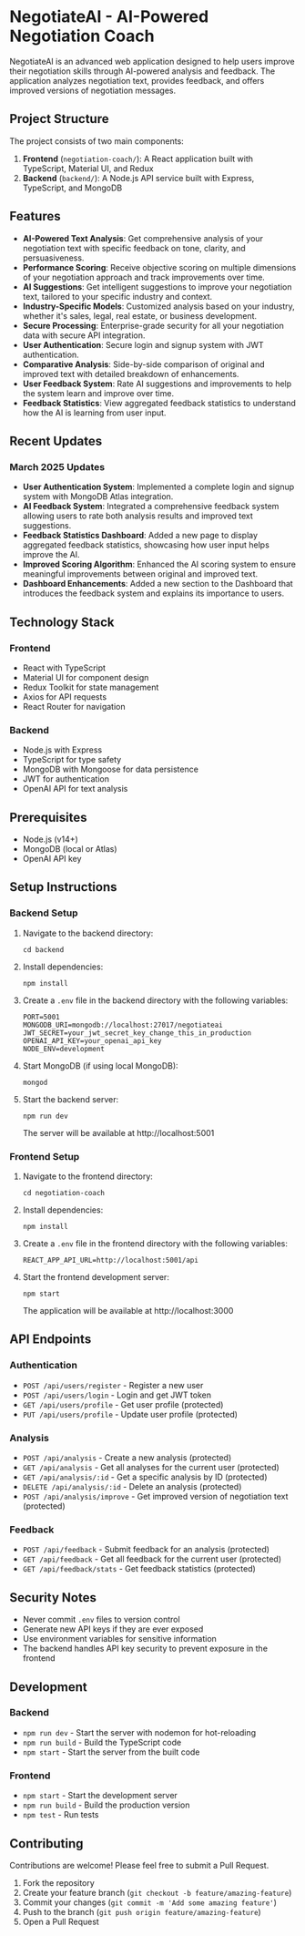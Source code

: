 # NegotiateAI - AI-Powered Negotiation Coach

NegotiateAI is an advanced web application designed to help users improve their negotiation skills through AI-powered analysis and feedback. The application analyzes negotiation text, provides feedback, and offers improved versions of negotiation messages.

## Project Structure

The project consists of two main components:

1. **Frontend** (`negotiation-coach/`): A React application built with TypeScript, Material UI, and Redux
2. **Backend** (`backend/`): A Node.js API service built with Express, TypeScript, and MongoDB

## Features

- **AI-Powered Text Analysis**: Get comprehensive analysis of your negotiation text with specific feedback on tone, clarity, and persuasiveness.
- **Performance Scoring**: Receive objective scoring on multiple dimensions of your negotiation approach and track improvements over time.
- **AI Suggestions**: Get intelligent suggestions to improve your negotiation text, tailored to your specific industry and context.
- **Industry-Specific Models**: Customized analysis based on your industry, whether it's sales, legal, real estate, or business development.
- **Secure Processing**: Enterprise-grade security for all your negotiation data with secure API integration.
- **User Authentication**: Secure login and signup system with JWT authentication.
- **Comparative Analysis**: Side-by-side comparison of original and improved text with detailed breakdown of enhancements.
- **User Feedback System**: Rate AI suggestions and improvements to help the system learn and improve over time.
- **Feedback Statistics**: View aggregated feedback statistics to understand how the AI is learning from user input.

## Recent Updates

### March 2025 Updates
- **User Authentication System**: Implemented a complete login and signup system with MongoDB Atlas integration.
- **AI Feedback System**: Integrated a comprehensive feedback system allowing users to rate both analysis results and improved text suggestions.
- **Feedback Statistics Dashboard**: Added a new page to display aggregated feedback statistics, showcasing how user input helps improve the AI.
- **Improved Scoring Algorithm**: Enhanced the AI scoring system to ensure meaningful improvements between original and improved text.
- **Dashboard Enhancements**: Added a new section to the Dashboard that introduces the feedback system and explains its importance to users.

## Technology Stack

### Frontend
- React with TypeScript
- Material UI for component design
- Redux Toolkit for state management
- Axios for API requests
- React Router for navigation

### Backend
- Node.js with Express
- TypeScript for type safety
- MongoDB with Mongoose for data persistence
- JWT for authentication
- OpenAI API for text analysis

## Prerequisites

- Node.js (v14+)
- MongoDB (local or Atlas)
- OpenAI API key

## Setup Instructions

### Backend Setup

1. Navigate to the backend directory:
   ```
   cd backend
   ```

2. Install dependencies:
   ```
   npm install
   ```

3. Create a `.env` file in the backend directory with the following variables:
   ```
   PORT=5001
   MONGODB_URI=mongodb://localhost:27017/negotiateai
   JWT_SECRET=your_jwt_secret_key_change_this_in_production
   OPENAI_API_KEY=your_openai_api_key
   NODE_ENV=development
   ```

4. Start MongoDB (if using local MongoDB):
   ```
   mongod
   ```

5. Start the backend server:
   ```
   npm run dev
   ```

   The server will be available at http://localhost:5001

### Frontend Setup

1. Navigate to the frontend directory:
   ```
   cd negotiation-coach
   ```

2. Install dependencies:
   ```
   npm install
   ```

3. Create a `.env` file in the frontend directory with the following variables:
   ```
   REACT_APP_API_URL=http://localhost:5001/api
   ```

4. Start the frontend development server:
   ```
   npm start
   ```

   The application will be available at http://localhost:3000

## API Endpoints

### Authentication

- `POST /api/users/register` - Register a new user
- `POST /api/users/login` - Login and get JWT token
- `GET /api/users/profile` - Get user profile (protected)
- `PUT /api/users/profile` - Update user profile (protected)

### Analysis

- `POST /api/analysis` - Create a new analysis (protected)
- `GET /api/analysis` - Get all analyses for the current user (protected)
- `GET /api/analysis/:id` - Get a specific analysis by ID (protected)
- `DELETE /api/analysis/:id` - Delete an analysis (protected)
- `POST /api/analysis/improve` - Get improved version of negotiation text (protected)

### Feedback

- `POST /api/feedback` - Submit feedback for an analysis (protected)
- `GET /api/feedback` - Get all feedback for the current user (protected)
- `GET /api/feedback/stats` - Get feedback statistics (protected)

## Security Notes

- Never commit `.env` files to version control
- Generate new API keys if they are ever exposed
- Use environment variables for sensitive information
- The backend handles API key security to prevent exposure in the frontend

## Development

### Backend

- `npm run dev` - Start the server with nodemon for hot-reloading
- `npm run build` - Build the TypeScript code
- `npm start` - Start the server from the built code

### Frontend

- `npm start` - Start the development server
- `npm run build` - Build the production version
- `npm test` - Run tests

## Contributing

Contributions are welcome! Please feel free to submit a Pull Request.

1. Fork the repository
2. Create your feature branch (`git checkout -b feature/amazing-feature`)
3. Commit your changes (`git commit -m 'Add some amazing feature'`)
4. Push to the branch (`git push origin feature/amazing-feature`)
5. Open a Pull Request
